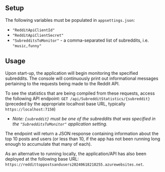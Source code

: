 ## Setup

The following variables must be populated in `appsettings.json`:
* `"RedditApiClientId"`
* `"RedditApiClientSecret"`
* `"SubredditsToMonitor"` - a comma-separated list of subreddits, i.e. `"music,funny"`

## Usage

Upon start-up, the application will begin monitoring the specified subreddits.  The console will continuously print out informational messages pertaining to the requests being made to the Reddit API.

To see the statistics that are being compiled from these requests, access the following API endpoint: `GET /api/SubredditStatistics/{subreddit}` (preceded by the appropriate localhost base URL, typically `https://localhost:7150`)
* _Note: `{subreddit}` must be one of the subreddits that was specified in the `"SubredditsToMonitor"` application setting._

The endpoint will return a JSON response containing information about the top 10 posts and users (or less than 10, if the app has not been running long enough to accumulate that many of each).

As an alternative to running locally, the application/API has also been deployed at the following base URL: `https://reddittoppostsandusers20240618210255.azurewebsites.net`.